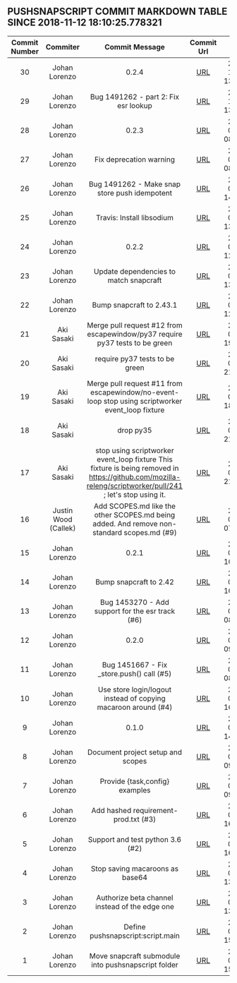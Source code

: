 ## PUSHSNAPSCRIPT COMMIT MARKDOWN TABLE SINCE 2018-11-12 18:10:25.778321

| Commit Number | Commiter | Commit Message | Commit Url | Date | 
|:---:|:----:|:----------------------------------:|:------:|:----:| 
|30|Johan Lorenzo|0.2.4|[URL](https://api.github.com/repos/mozilla-releng/pushsnapscript/commits/1de161f0b36d3840806fecf41c5b84f30e1ac8df)|2018-10-05 13:09:12 
|29|Johan Lorenzo|Bug 1491262 - part 2: Fix esr lookup|[URL](https://api.github.com/repos/mozilla-releng/pushsnapscript/commits/45c2f94c2cfc0852f996c68a94549298ba9eb4a6)|2018-10-05 13:05:20 
|28|Johan Lorenzo|0.2.3|[URL](https://api.github.com/repos/mozilla-releng/pushsnapscript/commits/46ce3fda359015916a55fb6c6e3eca19816597a2)|2018-09-25 08:43:04 
|27|Johan Lorenzo|Fix deprecation warning|[URL](https://api.github.com/repos/mozilla-releng/pushsnapscript/commits/ed0c6c0e2d432ffe6f9fdcacc9b02832ee61af08)|2018-09-25 08:35:36 
|26|Johan Lorenzo|Bug 1491262 - Make snap store push idempotent|[URL](https://api.github.com/repos/mozilla-releng/pushsnapscript/commits/09b8fccbeddb9c727d5b8df8fd95c00c86471c5f)|2018-09-21 14:35:37 
|25|Johan Lorenzo|Travis: Install libsodium|[URL](https://api.github.com/repos/mozilla-releng/pushsnapscript/commits/3e919626fd98abb226babbdb3b71bd3dbf71ac5d)|2018-09-19 13:15:26 
|24|Johan Lorenzo|0.2.2|[URL](https://api.github.com/repos/mozilla-releng/pushsnapscript/commits/7a139bdfab9f3a34accb99c88443291dfd1315f1)|2018-09-18 12:50:11 
|23|Johan Lorenzo|Update dependencies to match snapcraft|[URL](https://api.github.com/repos/mozilla-releng/pushsnapscript/commits/5804773851d8eed1bc1385ae6be8398f3e7ab6ce)|2018-09-18 13:40:35 
|22|Johan Lorenzo|Bump snapcraft to 2.43.1|[URL](https://api.github.com/repos/mozilla-releng/pushsnapscript/commits/aa333bbdcfff68fc240155efa4b068eae5a677f6)|2018-09-18 12:26:46 
|21|Aki Sasaki|Merge pull request #12 from escapewindow/py37  require py37 tests to be green|[URL](https://api.github.com/repos/mozilla-releng/pushsnapscript/commits/bb02a024f5023aaacc233d5e07a708b736b5f520)|2018-07-31 19:55:24 
|20|Aki Sasaki|require py37 tests to be green|[URL](https://api.github.com/repos/mozilla-releng/pushsnapscript/commits/ce27f9953dd9a02bf8c3cc92dd36b5a9458d268d)|2018-07-27 21:57:48 
|19|Aki Sasaki|Merge pull request #11 from escapewindow/no-event-loop  stop using scriptworker event_loop fixture|[URL](https://api.github.com/repos/mozilla-releng/pushsnapscript/commits/3a4530b06601c099421a048172242c61de9cc852)|2018-07-30 18:34:57 
|18|Aki Sasaki|drop py35|[URL](https://api.github.com/repos/mozilla-releng/pushsnapscript/commits/16f708710fe2b1b6c16339fa3fb359fd2c72f246)|2018-07-04 21:38:26 
|17|Aki Sasaki|stop using scriptworker event_loop fixture  This fixture is being removed in https://github.com/mozilla-releng/scriptworker/pull/241 ; let's stop using it.|[URL](https://api.github.com/repos/mozilla-releng/pushsnapscript/commits/77f119e5703a909c23bf68a871dbe6a5d7939466)|2018-07-04 21:33:39 
|16|Justin Wood (Callek)|Add SCOPES.md like the other SCOPES.md being added. And remove non-standard scopes.md (#9)|[URL](https://api.github.com/repos/mozilla-releng/pushsnapscript/commits/163e9f3e31a9814d9c7ee1046bdca26cc683be4a)|2018-05-31 07:45:55 
|15|Johan Lorenzo|0.2.1|[URL](https://api.github.com/repos/mozilla-releng/pushsnapscript/commits/aab7ccf6d7476ebd719a7ffcd1179f4ad41b53c6)|2018-05-15 10:20:49 
|14|Johan Lorenzo|Bump snapcraft to 2.42|[URL](https://api.github.com/repos/mozilla-releng/pushsnapscript/commits/ebbb90925a09882fcf394ed5eb8c3e064e237a61)|2018-05-15 10:16:19 
|13|Johan Lorenzo|Bug 1453270 - Add support for the esr track (#6)|[URL](https://api.github.com/repos/mozilla-releng/pushsnapscript/commits/87a9f3b5b477f7fb3d8a5f27652b714dbe9a5cf2)|2018-04-17 08:57:23 
|12|Johan Lorenzo|0.2.0|[URL](https://api.github.com/repos/mozilla-releng/pushsnapscript/commits/e199e54ae36ae7931f45a4436a55ae3d79c7222f)|2018-04-09 09:55:23 
|11|Johan Lorenzo|Bug 1451667 - Fix _store.push() call (#5)|[URL](https://api.github.com/repos/mozilla-releng/pushsnapscript/commits/3482c990129ba75bff3d2f5dd7b9e9f8bc687fb0)|2018-04-09 08:24:38 
|10|Johan Lorenzo|Use store login/logout instead of copying macaroon around (#4)|[URL](https://api.github.com/repos/mozilla-releng/pushsnapscript/commits/de0943039052006086e7f7be42749ee372844ae5)|2018-04-06 16:03:01 
|9|Johan Lorenzo|0.1.0|[URL](https://api.github.com/repos/mozilla-releng/pushsnapscript/commits/e7ac087463cd2037fa615334266ce584dc1f3553)|2018-04-04 14:16:53 
|8|Johan Lorenzo|Document project setup and scopes|[URL](https://api.github.com/repos/mozilla-releng/pushsnapscript/commits/70d30658bfe014fe33fba6cc647cef29cd701561)|2018-03-30 09:36:13 
|7|Johan Lorenzo|Provide {task,config} examples|[URL](https://api.github.com/repos/mozilla-releng/pushsnapscript/commits/ab840c3b1379ae0186085a1015a5549db3aab68e)|2018-03-30 09:35:08 
|6|Johan Lorenzo|Add hashed requirement-prod.txt (#3)|[URL](https://api.github.com/repos/mozilla-releng/pushsnapscript/commits/6f00744162a593f1720976a72ffa4d6517cc72a5)|2018-03-30 16:30:25 
|5|Johan Lorenzo|Support and test python 3.6 (#2)|[URL](https://api.github.com/repos/mozilla-releng/pushsnapscript/commits/1b040ef3c04d59d9f65802a2b6bd8ab190df4386)|2018-03-30 16:30:14 
|4|Johan Lorenzo|Stop saving macaroons as base64|[URL](https://api.github.com/repos/mozilla-releng/pushsnapscript/commits/5afcdce50e0592ddb73be5193bfd3d3a337ecd45)|2018-03-28 13:26:56 
|3|Johan Lorenzo|Authorize beta channel instead of the edge one|[URL](https://api.github.com/repos/mozilla-releng/pushsnapscript/commits/71a0340a2450e40a33107a9defcacc777123885a)|2018-03-28 13:26:00 
|2|Johan Lorenzo|Define pushsnapscript:script.main|[URL](https://api.github.com/repos/mozilla-releng/pushsnapscript/commits/994be8ce2202c8de8a3b19b8b5d4795246955d29)|2018-03-26 15:38:24 
|1|Johan Lorenzo|Move snapcraft submodule into pushsnapscript folder|[URL](https://api.github.com/repos/mozilla-releng/pushsnapscript/commits/7ec365436f136eb2cd569c2a34aa745b11f9cb83)|2018-03-26 15:18:54 


